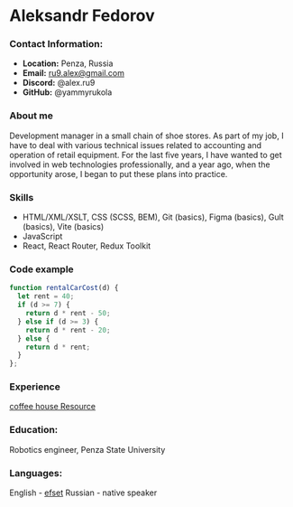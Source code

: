 # Aleksandr Fedorov
### Contact Information:
- **Location:** Penza, Russia
- **Email:** ru9.alex@gmail.com
- **Discord:** @alex.ru9
- **GitHub:** @yammyrukola  

### About me
Development manager in a small chain of shoe stores. As part of my job, I have to deal with various technical issues related to accounting and operation of retail equipment.
For the last five years, I have wanted to get involved in web technologies professionally, and a year ago, when the opportunity arose, I began to put these plans into practice.

### Skills
- HTML/XML/XSLT, CSS (SCSS, BEM), Git (basics), Figma (basics), Gult (basics), Vite (basics)
- JavaScript
- React, React Router, Redux Toolkit

### Code example
```js
function rentalCarCost(d) {
  let rent = 40;
  if (d >= 7) {
    return d * rent - 50;
  } else if (d >= 3) {
    return d * rent - 20;
  } else {
    return d * rent;
  }
};
```  

### Experience
[coffee house Resource](https://rolling-scopes-school.github.io/yammyrukola-JSFE2023Q4/coffee-house/)

### Education: 
Robotics engineer, Penza State University

### Languages:
English - [efset](https://www.efset.org/cert/iPWbBM)
Russian - native speaker